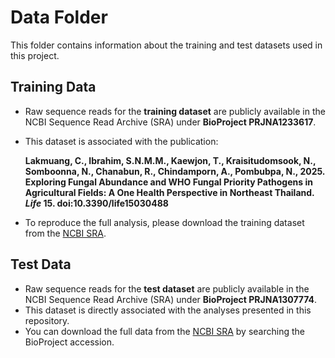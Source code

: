 # Data Folder

This folder contains information about the training and test datasets used in this project.  

## Training Data
- Raw sequence reads for the **training dataset** are publicly available in the NCBI Sequence Read Archive (SRA) under **BioProject PRJNA1233617**.  
- This dataset is associated with the publication:

  **Lakmuang, C., Ibrahim, S.N.M.M., Kaewjon, T., Kraisitudomsook, N., Somboonna, N., Chanabun, R., Chindamporn, A., Pombubpa, N., 2025. Exploring Fungal Abundance and WHO Fungal Priority Pathogens in Agricultural Fields: A One Health Perspective in Northeast Thailand. *Life* 15. doi:10.3390/life15030488**

- To reproduce the full analysis, please download the training dataset from the [NCBI SRA](https://www.ncbi.nlm.nih.gov/sra).

## Test Data 
- Raw sequence reads for the **test dataset** are publicly available in the NCBI Sequence Read Archive (SRA) under **BioProject PRJNA1307774**.  
- This dataset is directly associated with the analyses presented in this repository.  
- You can download the full data from the [NCBI SRA](https://www.ncbi.nlm.nih.gov/sra) by searching the BioProject accession.